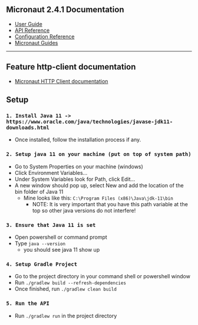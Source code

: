 ## Micronaut 2.4.1 Documentation

- [User Guide](https://docs.micronaut.io/2.4.1/guide/index.html)
- [API Reference](https://docs.micronaut.io/2.4.1/api/index.html)
- [Configuration Reference](https://docs.micronaut.io/2.4.1/guide/configurationreference.html)
- [Micronaut Guides](https://guides.micronaut.io/index.html)
---

## Feature http-client documentation

- [Micronaut HTTP Client documentation](https://docs.micronaut.io/latest/guide/index.html#httpClient)

## Setup
### `1. Install Java 11 -> https://www.oracle.com/java/technologies/javase-jdk11-downloads.html`
  - Once installed, follow the installation process if any.
### `2. Setup java 11 on your machine (put on top of system path)`
  - Go to System Properties on your machine (windows)
  - Click Environment Variables...
  - Under System Variables look for Path, click Edit...
  - A new window should pop up, select New and add the location of the bin folder of Java 11
    - Mine looks like this: `C:\Program Files (x86)\Java\jdk-11\bin`
      - NOTE: It is very important that you have this path variable at the top so other java versions do not interfere!

### `3. Ensure that Java 11 is set`
  - Open powershell or command prompt
  - Type `java --version`
    - you should see java 11 show up
### `4. Setup Gradle Project`
  - Go to the project directory in your command shell or powershell window
  - Run `./gradlew build --refresh-dependencies`
  - Once finished, run `./gradlew clean build`
### `5. Run the API`
  - Run `./gradlew run` in the project directory
